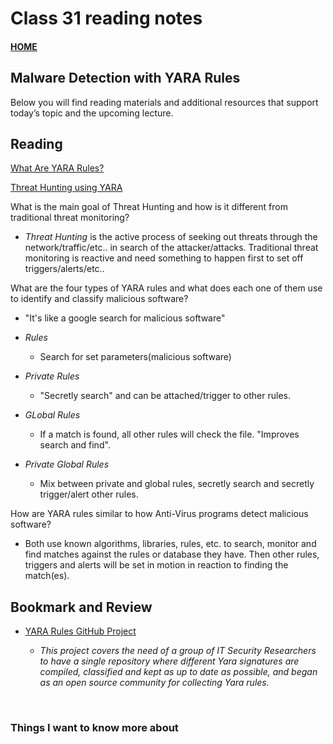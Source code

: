 # Class 31 reading notes

#### [HOME](https://cesarderio.github.io/reading-notes/)

## Malware Detection with YARA Rules

Below you will find reading materials and additional resources that support today’s topic and the upcoming lecture.

## Reading

[What Are YARA Rules?](https://archerint.com/what-are-yara-rules/)

[Threat Hunting using YARA](https://www.geeksforgeeks.org/threat-hunting-using-yara/)

What is the main goal of Threat Hunting and how is it different from traditional threat monitoring?

* *Threat Hunting* is the active process of seeking out threats through the network/traffic/etc.. in search of the attacker/attacks. Traditional threat monitoring is reactive and need something to happen first to set off triggers/alerts/etc..

What are the four types of YARA rules and what does each one of them use to identify and classify malicious software?

* "It's like a google search for malicious software"

* *Rules*
  * Search for set parameters(malicious software)
* *Private Rules*
  * "Secretly search" and can be attached/trigger to other rules.
* *GLobal Rules*
  * If a match is found, all other rules will check the file. "Improves search and find".
* *Private Global Rules*
  * Mix between private and global rules, secretly search and secretly trigger/alert other rules.

How are YARA rules similar to how Anti-Virus programs detect malicious software?

* Both use known algorithms, libraries, rules, etc. to search, monitor and find matches against the rules or database they have. Then other rules, triggers and alerts will be set in motion in reaction to finding the match(es).

## Bookmark and Review

* [YARA Rules GitHub Project](https://github.com/Yara-Rules/rules)

  * *This project covers the need of a group of IT Security Researchers to have a single repository where different Yara signatures are compiled, classified and kept as up to date as possible, and began as an open source community for collecting Yara rules.*

<br>

### Things I want to know more about

